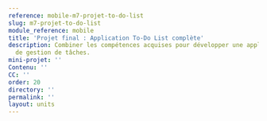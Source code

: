 ```yaml
---
reference: mobile-m7-projet-to-do-list
slug: m7-projet-to-do-list
module_reference: mobile
title: 'Projet final : Application To-Do List complète'
description: Combiner les compétences acquises pour développer une application complète
  de gestion de tâches.
mini-projet: ''
Contenu: ''
CC: ''
order: 20
directory: ''
permalink: ''
layout: units
---
```

